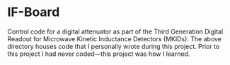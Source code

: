 # IF-Board
Control code for a digital attenuator as part of the  Third Generation Digital Readout for Microwave Kinetic Inductance Detectors (MKIDs). The above directory houses code that I personally wrote during this project. Prior to this project I had never coded—this project was how I learned.
